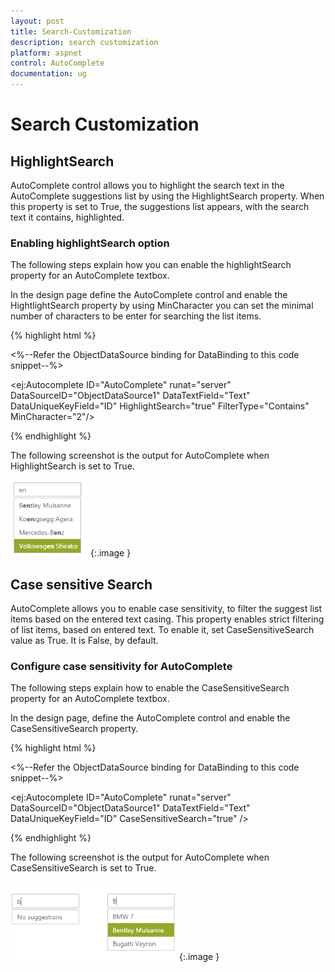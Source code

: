 ```yaml
---
layout: post
title: Search-Customization
description: search customization
platform: aspnet
control: AutoComplete
documentation: ug
---
```


# Search Customization

## HighlightSearch

AutoComplete control allows you to highlight the search text in the AutoComplete suggestions list by using the HighlightSearch property. When this property is set to True, the suggestions list appears, with the search text it contains, highlighted.

### Enabling highlightSearch option

The following steps explain how you can enable the highlightSearch property for an AutoComplete textbox.

In the design page define the AutoComplete control and enable the HightlightSearch property by using MinCharacter you can set the minimal number of characters to be enter for searching the list items.



{% highlight html %}

<%--Refer the ObjectDataSource binding for DataBinding to this code snippet--%>

<ej:Autocomplete ID="AutoComplete" runat="server" DataSourceID="ObjectDataSource1" DataTextField="Text" DataUniqueKeyField="ID" HighlightSearch="true" FilterType="Contains" MinCharacter="2"/>



{% endhighlight %}



The following screenshot is the output for AutoComplete when HighlightSearch is set to True.

![](Search-Customization_images/Search-Customization_img1.png)
{:.image }


## Case sensitive Search

AutoComplete allows you to enable case sensitivity, to filter the suggest list items based on the entered text casing. This property enables strict filtering of list items, based on entered text. To enable it, set CaseSensitiveSearch value as True. It is False, by default.

### Configure case sensitivity for AutoComplete

The following steps explain how to enable the CaseSensitiveSearch property for an AutoComplete textbox.

In the design page, define the AutoComplete control and enable the CaseSensitiveSearch property.



{% highlight html %}



<%--Refer the ObjectDataSource binding for DataBinding to this code snippet--%>

<ej:Autocomplete ID="AutoComplete" runat="server" DataSourceID="ObjectDataSource1" DataTextField="Text" DataUniqueKeyField="ID" CaseSensitiveSearch="true" />



{% endhighlight %}



The following screenshot is the output for AutoComplete when CaseSensitiveSearch is set to True.

![](Search-Customization_images/Search-Customization_img2.png) 
{:.image }


